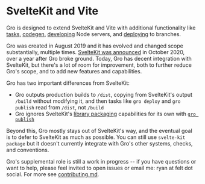 # SvelteKit and Vite

Gro is designed to extend SvelteKit and Vite with additional functionality
like [tasks](./task.md), [codegen](./gen.md),
[developing](./dev.md) Node servers,
and [deploying](./deploy.md) to branches.

Gro was created in August 2019 and it has evolved and changed scope substantially, multiple times.
[SvelteKit was announced](https://www.youtube.com/watch?v=qSfdtmcZ4d0)
in October 2020, over a year after Gro broke ground.
Today, Gro has decent integration with SvelteKit,
but there's a lot of room for improvement, both to further reduce Gro's scope,
and to add new features and capabilities.

Gro has two important differences from SvelteKit:

- Gro outputs production builds to `/dist`,
  copying from SvelteKit's output `/build` without modifying it,
  and then tasks like `gro deploy` and `gro publish` read from `/dist`, not `/build`
- Gro ignores SvelteKit's [library packaging](https://kit.svelte.dev/docs#packaging)
  capabilities for its own with [`gro publish`](./publish.md)

Beyond this, Gro mostly stays out of SvelteKit's way,
and the eventual goal is to defer to SvelteKit as much as possible.
You can still use `svelte-kit package`
but it doesn't currently integrate with Gro's other systems, checks, and conventions.

Gro's supplemental role is still a work in progress --
if you have questions or want to help, please feel invited to open issues
or email me: ryan at felt dot social.
For more see [contributing.md](/contributing.md).
